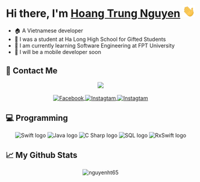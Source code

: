 <h1 align="center">Hi there, I'm <a href="https://www.facebook.com/mrlimfo/" target="_blank">Hoang Trung Nguyen</a> <img src="https://github.com/nguyenht65/nguyenht65/blob/master/images/Hi.gif" height="32" /></h1>

- :house: A Vietnamese developer
- :leaves: I was a student at Ha Long High School for Gifted Students
- 🌱 I am currently learning Software Engineering at FPT University
- :iphone: I will be a mobile developer soon

## :iphone: Contact Me 
<div align="center">
  
  ![](https://visitor-badge.glitch.me/badge?page_id=nguyenht65.nguyenht65&right_color=red)
  
  <a href="https://www.facebook.com/mrlimfo/">
  <img align="center" alt="Facebook" height="40" width="40" src="https://img.icons8.com/doodle/344/facebook-new.png" />
  </a>
  <a href="https://www.instagram.com/__htn.0605__/">
  <img align="center" alt="Instagtam" height="40" width="40" src="https://img.icons8.com/officel/344/instagram-new.png" />
  </a>
  <a href="https://www.topcv.vn/xem-cv/UFgKVgRXUg5UVwwHAAMFBFNbVwIDAFBWUgMDAg2e4e">
  <img align="center" alt="Instagtam" height="40" width="40" src="https://img.icons8.com/external-flaticons-lineal-color-flat-icons/344/external-cv-recruitment-agency-flaticons-lineal-color-flat-icons-5.png" />
  </a>
  
</div>

## :computer: Programming 
<div align="center">
  <img src="https://img.icons8.com/doodle/344/swift.png" height="70" width="70" alt="Swift logo" />
  <img src="https://img.icons8.com/dusk/344/java-coffee-cup-logo.png" height="70" width="70" alt="Java logo" />
  <img src="https://img.icons8.com/color/344/c-sharp-logo.png" height="70" width="70" alt="C Sharp logo" />
  <img src="https://img.icons8.com/external-soft-fill-juicy-fish/344/external-sql-servers-and-networks-soft-fill-soft-fill-juicy-fish.png" height="70" width="70" alt="SQL logo" />
   <img src="https://www.mobintouch.com/wp-content/uploads/2018/12/RxSwift.png" height="70" width="70" alt="RxSwift logo" />
</div>

## 📈 My Github Stats
<div align="center">
<img src="https://github-readme-stats.vercel.app/api?username=nguyenht65&show_icons=true&theme=apprentice" alt="nguyenht65" />
</div>

